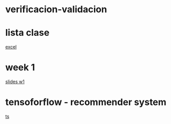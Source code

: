 # verificacion-validacion

# lista clase
[excel](https://docs.google.com/spreadsheets/d/1fhqItb7jyi3Xu53yMMlhXHcKx0TA9KmHYX-quA73lFs/edit?usp=sharing)

# week 1
[slides w1](https://docs.google.com/presentation/d/12h7RjwYmXD3clyz-s4RrJMJhlrmmN4DaJucOjhf8rbE/edit?usp=sharing)

# tensoforflow - recommender system
[ts](https://docs.google.com/presentation/d/1PjtODU5tDMB9TkGUpPW9szM9tYjtskOlOmHZ1UaMYZg/edit?usp=sharing)
